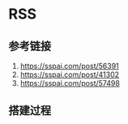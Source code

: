 # RSS

## 参考链接

1. https://sspai.com/post/56391
2. https://sspai.com/post/41302
3. https://sspai.com/post/57498

## 搭建过程 